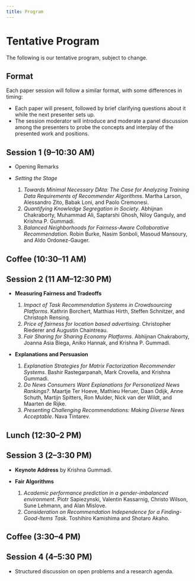 ```yaml
---
title: Program
---
```


# Tentative Program

The following is our tentative program, subject to change.

## Format

Each paper session will follow a similar format, with some differences in timing:

- Each paper will present, followed by brief clarifying questions about it while the next presenter sets up.
- The session moderator will introduce and moderate a panel discussion among the presenters to probe the concepts and interplay of the presented work and positions.

## Session 1 (9–10:30 AM)

- Opening Remarks

- *Setting the Stage*

    1. _Towards Minimal Necessary DAta: The Case for Analyzing Training Data Requirements of Recommender Algorithms_. Martha Larson, Alessandro Zito, Babak Loni, and Paolo Cremonesi.
    2. _Quantifying Knowledge Segregation in Society_. Abhijnan Chakraborty, Muhammad Ali, Saptarshi Ghosh, Niloy Ganguly, and Krishna P. Gummadi.
    3. _Balanced Neighborhoods for Fairness-Aware Collaborative Recommendation_. Robin Burke, Nasim Sonboli, Masoud Mansoury, and Aldo Ordonez-Gauger.

## Coffee (10:30–11 AM)

## Session 2 (11 AM–12:30 PM)

- **Measuring Fairness and Tradeoffs**

    1. _Impact of Task Recommendation Systems in Crowdsourcing Platforms_. Kathrin Borchert, Matthias Hirth, Steffen Schnitzer, and Christoph Rensing.
    2. _Price of fairness for location based advertising_. Christopher Riederer and Augustin Chaintreau.
    3. _Fair Sharing for Sharing Economy Platforms_. Abhijnan Chakraborty, Joanna Asia Biega, Aniko Hannak, and Krishna P. Gummadi.

- **Explanations and Persuasion**

    1. _Explanation Strategies for Matrix Factorization Recommender Systems_. Bashir Rastegarpanah, Mark Crovella, and Krishna Gummadi.
    2. _Do News Consumers Want Explanations for Personalized News Rankings?_. Maartje Ter Hoeve, Mathieu Heruer, Daan Odijk, Anne Schuth, Martijn Spitters, Ron Mulder, Nick van der Wildt, and Maarten de Rijke.
    3. _Presenting Challenging Recommendations: Making Diverse News Acceptable_. Nava Tintarev.

## Lunch (12:30–2 PM)

## Session 3 (2–3:30 PM)

- **Keynote Address** by Krishna Gummadi.

- **Fair Algorithms**

    1. _Academic performance prediction in a gender-imbalanced environment_. Piotr Sapiezynski, Valentin Kassarnig, Christo Wilson, Sune Lehmann, and Alan Mislove.
    2. _Consideration on Recommendation Independence for a Finding-Good-Items Task_. Toshihiro Kamishima and Shotaro Akaho.

## Coffee (3:30–4 PM)

## Session 4 (4–5:30 PM)

- Structured discussion on open problems and a research agenda.